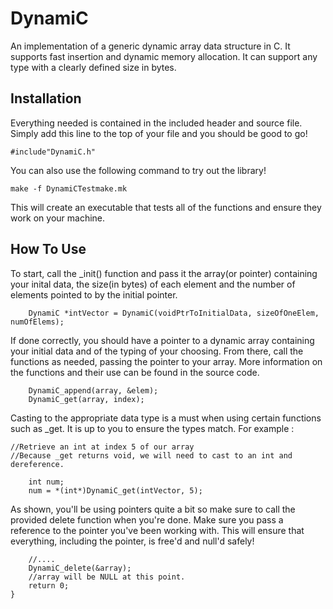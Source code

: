 # DynamiC

An implementation of a generic dynamic array data structure in C. It supports fast insertion and dynamic memory allocation. It can support any type with a clearly defined size in bytes.  

## Installation
Everything needed is contained in the included header and source file. Simply add this line to the top of your file and you should be good to go!

    #include"DynamiC.h"
    
You can also use the following command to try out the library!
```
make -f DynamiCTestmake.mk
```
This will create an executable that tests all of the functions and ensure they work on your machine.

## How To Use
To start, call the _init() function and pass it the array(or pointer) containing your inital data, the size(in bytes) of each element and the number of elements pointed to by the initial pointer.

        DynamiC *intVector = DynamiC(voidPtrToInitialData, sizeOfOneElem, numOfElems);

If done correctly, you should have a pointer to a dynamic array containing your initial data and of the typing of your choosing.
From there, call the functions as needed, passing the pointer to your array. More information on the functions and their use can be found in the source code.

        DynamiC_append(array, &elem);
        DynamiC_get(array, index);
Casting to the appropriate data type is a must when using certain functions such as _get. It is up to you to ensure the types match. For example :

```
//Retrieve an int at index 5 of our array
//Because _get returns void, we will need to cast to an int and dereference.

    int num;
    num = *(int*)DynamiC_get(intVector, 5);

```

As shown, you'll be using pointers quite a bit so make sure to call the provided delete function when you're done. Make sure you pass a reference to the pointer you've been working with. This will ensure that everything, including the pointer, is free'd and null'd safely!

	    //....
	    DynamiC_delete(&array);
        //array will be NULL at this point. 
	    return 0;
    }



